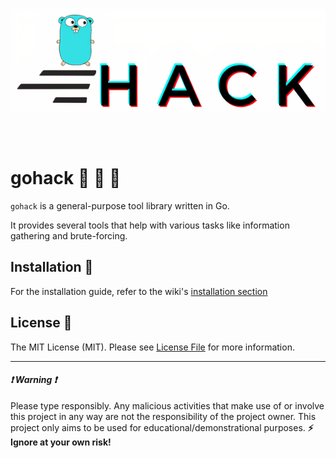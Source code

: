 <p align="center">
<img align="center" src="assets/banner1.png" width=800/>
</p>

<br><br>

# gohack :rocket: :school_satchel: :tada:
`gohack` is a general-purpose tool library written in Go.

It provides several tools that help with various tasks like information gathering and brute-forcing.


## Installation :floppy_disk:

For the installation guide, refer to the wiki's [installation section](https://github.com/NovusEdge/gohack/wiki#installation)


## License :scroll:
The MIT License (MIT). Please see [License File](LICENSE) for more information.

***

#### _:exclamation: Warning :exclamation:_
Please type responsibly. Any malicious activities that make use of or involve this project in any way are not the responsibility of the project owner. This project only aims to be used for educational/demonstrational purposes.
**:zap: Ignore at your own risk!**
